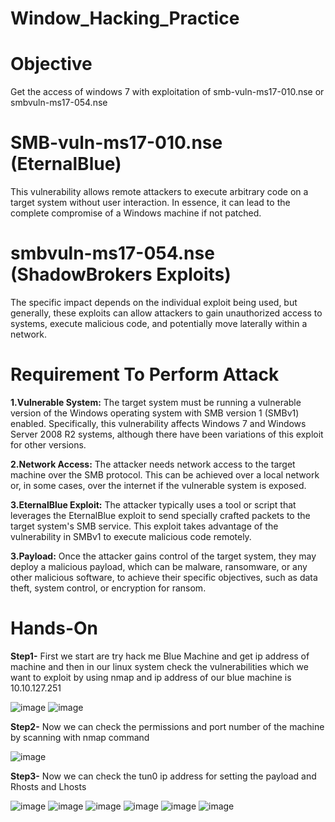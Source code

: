 # Window_Hacking_Practice
# Objective
Get the access of windows 7 with exploitation of smb-vuln-ms17-010.nse or smbvuln-ms17-054.nse
# SMB-vuln-ms17-010.nse (EternalBlue)
This vulnerability allows remote attackers to execute arbitrary code on a target system without user interaction. In essence, it can lead to the complete compromise of a Windows machine if not patched.
# smbvuln-ms17-054.nse (ShadowBrokers Exploits)
The specific impact depends on the individual exploit being used, but generally, these exploits can allow attackers to gain unauthorized access to systems, execute malicious code, and potentially move laterally within a network.
# Requirement To Perform Attack
**1.Vulnerable System:** The target system must be running a vulnerable version of the Windows operating system with SMB version 1 (SMBv1) enabled. Specifically, this vulnerability affects Windows 7 and Windows Server 2008 R2 systems, although there have been variations of this exploit for other versions.

**2.Network Access:** The attacker needs network access to the target machine over the SMB protocol. This can be achieved over a local network or, in some cases, over the internet if the vulnerable system is exposed.

**3.EternalBlue Exploit:** The attacker typically uses a tool or script that leverages the EternalBlue exploit to send specially crafted packets to the target system's SMB service. This exploit takes advantage of the vulnerability in SMBv1 to execute malicious code remotely.

**3.Payload:** Once the attacker gains control of the target system, they may deploy a malicious payload, which can be malware, ransomware, or any other malicious software, to achieve their specific objectives, such as data theft, system control, or encryption for ransom.
# Hands-On
**Step1-** First we start are try hack me Blue Machine and get ip address of machine and then in our linux system check the vulnerabilities which we want to exploit by using nmap and ip address of our blue machine is 10.10.127.251

![image](https://github.com/bhavish95/Window_Hacking_Practice/assets/111994995/a62ea2ff-0f97-46e7-946f-eea62998d88d)
![image](https://github.com/bhavish95/Window_Hacking_Practice/assets/111994995/d03b80d1-4ba5-44b2-9463-bef753c383bc)

**Step2-** Now we can check the permissions and port number of the machine by scanning with nmap command

![image](https://github.com/bhavish95/Window_Hacking_Practice/assets/111994995/37840c8b-2bd5-444e-af01-5395b29df6ad)

**Step3-** Now we can check the tun0 ip address for setting the payload and Rhosts and Lhosts

![image](https://github.com/bhavish95/Window_Hacking_Practice/assets/111994995/b782eb11-cc48-4ca6-9555-248d7bb112b9)
![image](https://github.com/bhavish95/Window_Hacking_Practice/assets/111994995/18e61032-2488-4de8-a617-72b1cacc6457)
![image](https://github.com/bhavish95/Window_Hacking_Practice/assets/111994995/fe5c64b1-c0f7-4bb8-83ff-34f4ef78f7c6)
![image](https://github.com/bhavish95/Window_Hacking_Practice/assets/111994995/7821a9a0-a16a-4e3f-8318-db24999bed23)
![image](https://github.com/bhavish95/Window_Hacking_Practice/assets/111994995/0b2f8144-0085-4426-9b24-af49630c75b0)
![image](https://github.com/bhavish95/Window_Hacking_Practice/assets/111994995/732e4c99-7164-41bd-bb29-95129bb507c9)


